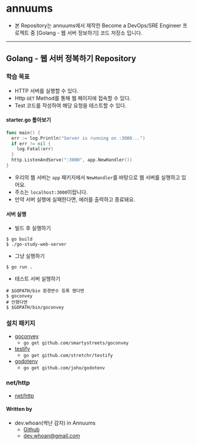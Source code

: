 # annuums

- 본 Repository는 annuums에서 제작한 Become a DevOps/SRE Engineer 프로젝트 중 [Golang - 웹 서버 정보하기] 코드 저장소 입니다.

---

## Golang - 웹 서버 정복하기 Repository

### 학습 목표

- HTTP 서버를 실행할 수 있다.
- Http `GET` Method를 통해 웹 페이지에 접속할 수 있다.
- Test 코드를 작성하여 해당 요청을 테스트할 수 있다.

#### starter.go 톺아보기

```go
func main() {
  err := log.Println("Server is running on :3000...")
  if err != nil {
    log.Fatal(err)
  }
  http.ListenAndServe(":3000", app.NewHandler())
}
```

- 우리의 웹 서버는 `app` 패키지에서 `NewHandler`를 바탕으로 웹 서버를 실행하고 있어요.
- 주소는 `localhost:3000`이랍니다.
- 만약 서버 실행에 실패한다면, 에러를 출력하고 종료돼요.

#### 서버 실행

- 빌드 후 실행하기

```shell
$ go build
$ ./go-study-web-server
```

- 그냥 실행하기

```shell
$ go run .
```

- 테스트 서버 실행하기

```shell
# $GOPATH/bin 환경변수 등록 했다면
$ goconvey
# 안했다면
$ $GOPATH/bin/goconvey
```

### 설치 패키지

- [goconvey](https://github.com/smartystreets/goconvey)
  - `go get github.com/smartystreets/goconvey`
- [testify](https://github.com/stretchr/testify)
  - `go get github.com/stretchr/testify`
- [godotenv](github.com/joho/godotenv)
  - `go get github.com/joho/godotenv`

### net/http

- [net/http](https://pkg.go.dev/net/http)

#### Written by

- dev.whoan(싹난 감자) in Annuums
  - [Github](https://github.com/dev-whoan)
  - dev.whoan@gmail.com
